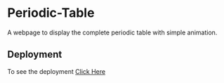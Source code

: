 # Periodic-Table
A webpage to display the complete periodic table with simple animation.

## Deployment
To see the deployment [Click Here](https://shouryabrahmastra.github.io/Periodic-Table/)
